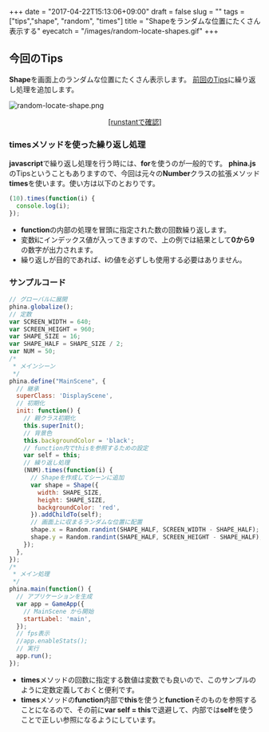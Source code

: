 +++
date = "2017-04-22T15:13:06+09:00"
draft = false
slug = ""
tags = ["tips","shape", "random", "times"]
title = "Shapeをランダムな位置にたくさん表示する"
eyecatch = "/images/random-locate-shapes.gif"
+++ 

## 今回のTips
**Shape**を画面上のランダムな位置にたくさん表示します。
[前回のTips](http://alkn203.github.io/blog/2017/04/22/random-locate-shape/)に繰り返し処理を追加します。

![random-locate-shape.png](/images/random-locate-shapes.gif)

<center><a href="http://runstant.com/alkn203/projects/4d83a38d" target="_blank">[runstantで確認]</a></center>

### timesメソッドを使った繰り返し処理

**javascript**で繰り返し処理を行う時には、**for**を使うのが一般的です。
**phina.js**のTipsということもありますので、今回は元々の**Number**クラスの拡張メソッド**times**を使います。使い方は以下のとおりです。

```js
(10).times(function(i) {
  console.log(i);
});
```

* **function**の内部の処理を冒頭に指定された数の回数繰り返します。
* 変数**i**にインデックス値が入ってきますので、上の例では結果として**0から9**の数字が出力されます。
* 繰り返しが目的であれば、**i**の値を必ずしも使用する必要はありません。

### サンプルコード

```js
// グローバルに展開
phina.globalize();
// 定数
var SCREEN_WIDTH = 640;
var SCREEN_HEIGHT = 960;
var SHAPE_SIZE = 16;
var SHAPE_HALF = SHAPE_SIZE / 2;
var NUM = 50;
/*
 * メインシーン
 */
phina.define("MainScene", {
  // 継承
  superClass: 'DisplayScene',
  // 初期化
  init: function() {
    // 親クラス初期化
    this.superInit();
    // 背景色
    this.backgroundColor = 'black';
    // function内でthisを参照するための設定
    var self = this;
    // 繰り返し処理
    (NUM).times(function(i) {
      // Shapeを作成してシーンに追加
      var shape = Shape({
        width: SHAPE_SIZE,
        height: SHAPE_SIZE,
        backgroundColor: 'red',
      }).addChildTo(self);
      // 画面上に収まるランダムな位置に配置
      shape.x = Random.randint(SHAPE_HALF, SCREEN_WIDTH - SHAPE_HALF);
      shape.y = Random.randint(SHAPE_HALF, SCREEN_HEIGHT - SHAPE_HALF);
    });
  },
});
/*
 * メイン処理
 */
phina.main(function() {
  // アプリケーションを生成
  var app = GameApp({
    // MainScene から開始
    startLabel: 'main',
  });
  // fps表示
  //app.enableStats();
  // 実行
  app.run();
});
```

* **times**メソッドの回数に指定する数値は変数でも良いので、このサンプルのように定数定義しておくと便利です。
* **times**メソッドの**function**内部で**this**を使うと**function**そのものを参照することになるので、その前に**var self = this**で退避して、内部では**self**を使うことで正しい参照になるようにしています。